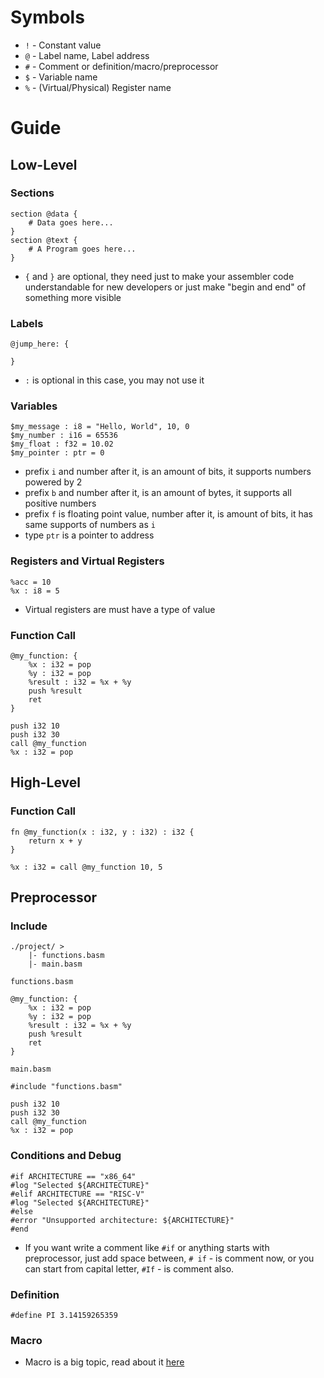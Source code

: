 # Symbols
- `!` - Constant value
- `@` - Label name, Label address
- `#` - Comment or definition/macro/preprocessor
- `$` - Variable name
- `%` - (Virtual/Physical) Register name

# Guide
## Low-Level
### Sections
```basm
section @data {
    # Data goes here...
}
section @text {
    # A Program goes here...
}
```
- `{` and `}` are optional, they need just to make your assembler code understandable for new developers or just make "begin and end" of something more visible
### Labels
```basm
@jump_here: {

}
```
- `:` is optional in this case, you may not use it
### Variables
```basm
$my_message : i8 = "Hello, World", 10, 0
$my_number : i16 = 65536
$my_float : f32 = 10.02
$my_pointer : ptr = 0
```
- prefix `i` and number after it, is an amount of bits, it supports numbers powered by 2
- prefix `b` and number after it, is an amount of bytes, it supports all positive numbers
- prefix `f` is floating point value, number after it, is amount of bits, it has same supports of numbers as `i`
- type `ptr` is a pointer to address
### Registers and Virtual Registers
```basm
%acc = 10
%x : i8 = 5
```
- Virtual registers are must have a type of value
### Function Call
```basm
@my_function: {
    %x : i32 = pop
    %y : i32 = pop
    %result : i32 = %x + %y
    push %result
    ret
}

push i32 10
push i32 30
call @my_function
%x : i32 = pop
```

## High-Level
### Function Call
```basm
fn @my_function(x : i32, y : i32) : i32 {
    return x + y
}

%x : i32 = call @my_function 10, 5
```

## Preprocessor
### Include
```
./project/ >
    |- functions.basm
    |- main.basm
```   
`functions.basm`
```basm
@my_function: {
    %x : i32 = pop
    %y : i32 = pop
    %result : i32 = %x + %y
    push %result
    ret
}
```
`main.basm`
```basm
#include "functions.basm"

push i32 10
push i32 30
call @my_function
%x : i32 = pop
```
### Conditions and Debug
```basm
#if ARCHITECTURE == "x86_64"
#log "Selected ${ARCHITECTURE}"
#elif ARCHITECTURE == "RISC-V"
#log "Selected ${ARCHITECTURE}"
#else
#error "Unsupported architecture: ${ARCHITECTURE}"
#end
```
- If you want write a comment like `#if` or anything starts with preprocessor, just add space between, `# if` - is comment now, or you can start from capital letter, `#If` - is comment also.

### Definition
```basm
#define PI 3.14159265359
```

### Macro
- Macro is a big topic, read about it [here]("MACRO.md")